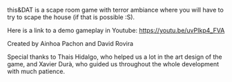 
this&DAT is a scape room game with terror ambiance where you will have to try to scape the house (if that is possible :S).

Here is a link to a demo gameplay in Youtube:
https://youtu.be/uvPIkp4_FVA

Created by Ainhoa Pachon and David Rovira 

Special thanks to Thais Hidalgo, who helped us a lot in the art design of the game, and Xavier Durà, who guided us throughout the whole development with much patience.
